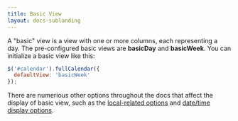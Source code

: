 ```yaml
---
title: Basic View
layout: docs-sublanding
---
```


A "basic" view is a view with one or more columns, each representing a day. The pre-configured basic views are **basicDay** and **basicWeek**. You can initialize a basic view like this:

```js
$('#calendar').fullCalendar({
  defaultView: 'basicWeek'
});
```

There are numerious other options throughout the docs that affect the display of basic view, such as the [local-related options](localization) and [date/time display options](date-display).
